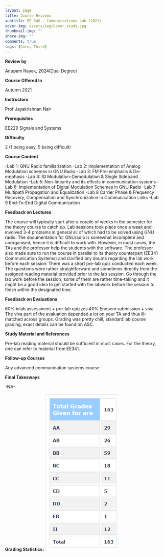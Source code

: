 ```yaml
---
layout: page
title: Course Reviews
subtitle: EE 340 – Communications Lab (2021)
cover-img: assets/img/Cover_study.jpg
thumbnail-img: ""
share-img: ""
comments: true
tags: [Core, Third]
---
```


**Review by**

Anupam Nayak, 2024(Dual Degree)

**Course Offered In**

Autumn 2021

**Instructors**

Prof Jayakrishnan Nair

**Prerequisites**

EE229 Signals and Systems

**Difficulty**

2 (1 being easy, 5 being difficult)

**Course Content**

-Lab 1: GNU Radio familiarization 
-Lab 2: Implementation of Analog Modulation schemes in GNU Radio 
-Lab 3: FM Pre-emphasis & De-emphasis 
-Lab 4: IQ Modulation-Demodulation & Single Sideband Modulation 
-Lab 5: Non-linearity and its effects in communication systems 
-Lab 6: Implementation of Digital Modulation Schemes in GNU Radio 
-Lab 7: Multipath Propagation and Equalization 
-Lab 8 Carrier Phase & Frequency Recovery, Compensation and Synchronization in Communication Links
-Lab 9 End-To-End Digital Communication

**Feedback on Lectures**

The course will typically start after a couple of weeks in the semester for the theory course to catch up. Lab sessions took place once a week and involved 3-4 problems in general all of which had to be solved using GNU radio. The documentation for GNUradio is somewhat incomplete and unorganised, hence it is difficult to work with. However, in most cases, the TAs and the professor help the students with the software. The professor also made sure to run the course in parallel to its theory counterpart (EE341 Communication Systems) and clarified any doubts regarding the lab work before each session. There was a short pre-lab quiz conducted each week. The questions were rather straightforward and sometimes directly from the assigned reading material provided prior to the lab session. Go through the lab work before the session, some of them are rather time-taking and it might be a good idea to get started with the labwork before the session to finish within the designated time.

**Feedback on Evaluations**

60% inlab assessment + pre-lab quizzes
40% Endsem submission + viva
The viva part of the evaluation depended a lot on your TA and thus ill-matched across groups. Grading was pretty chill, standard lab course grading, exact details can be found on ASC.

**Study Material and References**

Pre-lab reading material should be sufficient in most cases. For the theory, one can refer to material from EE341. 

**Follow-up Courses**

Any advanced communication systems course

**Final Takeaways**

-NA-

**Grading Statistics:**
![Grades](EE340_grades.png)
